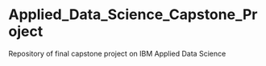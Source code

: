 # Applied_Data_Science_Capstone_Project
Repository of final capstone project on IBM Applied Data Science
